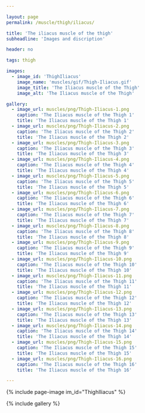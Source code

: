 ```yaml
---

layout: page
permalink: /muscle/thigh/iliacus/

title: 'The iliacus muscle of the thigh'
subheadline: 'Images and discription'

header: no

tags: thigh

images:
  - image_id: 'ThighIliacus'
    image_name: 'muscles/gif/Thigh-Iliacus.gif'
    image_title: 'The Iliacus muscle of the Thigh'
    image_alt: 'The Iliacus muscle of the Thigh' 

gallery:
  - image_url: muscles/png/Thigh-Iliacus-1.png
    caption: 'The Iliacus muscle of the Thigh 1'
    title: 'The Iliacus muscle of the Thigh 1'
  - image_url: muscles/png/Thigh-Iliacus-2.png
    caption: 'The Iliacus muscle of the Thigh 2'
    title: 'The Iliacus muscle of the Thigh 2'
  - image_url: muscles/png/Thigh-Iliacus-3.png
    caption: 'The Iliacus muscle of the Thigh 3'
    title: 'The Iliacus muscle of the Thigh 3'
  - image_url: muscles/png/Thigh-Iliacus-4.png
    caption: 'The Iliacus muscle of the Thigh 4'
    title: 'The Iliacus muscle of the Thigh 4'
  - image_url: muscles/png/Thigh-Iliacus-5.png
    caption: 'The Iliacus muscle of the Thigh 5'
    title: 'The Iliacus muscle of the Thigh 5'
  - image_url: muscles/png/Thigh-Iliacus-6.png
    caption: 'The Iliacus muscle of the Thigh 6'
    title: 'The Iliacus muscle of the Thigh 6'
  - image_url: muscles/png/Thigh-Iliacus-7.png
    caption: 'The Iliacus muscle of the Thigh 7'
    title: 'The Iliacus muscle of the Thigh 7'
  - image_url: muscles/png/Thigh-Iliacus-8.png
    caption: 'The Iliacus muscle of the Thigh 8'
    title: 'The Iliacus muscle of the Thigh 8'
  - image_url: muscles/png/Thigh-Iliacus-9.png
    caption: 'The Iliacus muscle of the Thigh 9'
    title: 'The Iliacus muscle of the Thigh 9'
  - image_url: muscles/png/Thigh-Iliacus-10.png
    caption: 'The Iliacus muscle of the Thigh 10'
    title: 'The Iliacus muscle of the Thigh 10'
  - image_url: muscles/png/Thigh-Iliacus-11.png
    caption: 'The Iliacus muscle of the Thigh 11'
    title: 'The Iliacus muscle of the Thigh 11'
  - image_url: muscles/png/Thigh-Iliacus-12.png
    caption: 'The Iliacus muscle of the Thigh 12'
    title: 'The Iliacus muscle of the Thigh 12'
  - image_url: muscles/png/Thigh-Iliacus-13.png
    caption: 'The Iliacus muscle of the Thigh 13'
    title: 'The Iliacus muscle of the Thigh 13'
  - image_url: muscles/png/Thigh-Iliacus-14.png
    caption: 'The Iliacus muscle of the Thigh 14'
    title: 'The Iliacus muscle of the Thigh 14'
  - image_url: muscles/png/Thigh-Iliacus-15.png
    caption: 'The Iliacus muscle of the Thigh 15'
    title: 'The Iliacus muscle of the Thigh 15'
  - image_url: muscles/png/Thigh-Iliacus-16.png
    caption: 'The Iliacus muscle of the Thigh 16'
    title: 'The Iliacus muscle of the Thigh 16'

---
```


{% include page-image im_id="ThighIliacus" %}

{% include gallery %}
